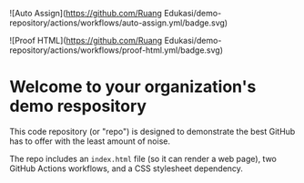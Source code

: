 ![Auto Assign](https://github.com/Ruang Edukasi/demo-repository/actions/workflows/auto-assign.yml/badge.svg)

![Proof HTML](https://github.com/Ruang Edukasi/demo-repository/actions/workflows/proof-html.yml/badge.svg)

# Welcome to your organization's demo respository
This code repository (or "repo") is designed to demonstrate the best GitHub has to offer with the least amount of noise.

The repo includes an `index.html` file (so it can render a web page), two GitHub Actions workflows, and a CSS stylesheet dependency.
